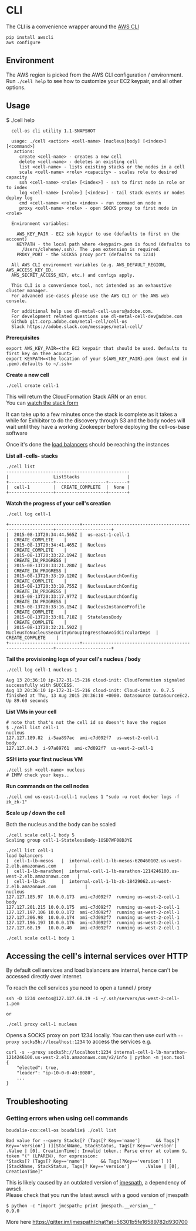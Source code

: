# CLI
The CLI is a convenience wrapper around the [AWS CLI](http://aws.amazon.com/cli/)

    pip install awscli
    aws configure

## Environment

The AWS region is picked from the AWS CLI configuration / environment.  
Run `./cell help` to see how to customize your EC2 keypair, and all other options.  

## Usage

$ ./cell help

```
  cell-os cli utility 1.1-SNAPSHOT

  usage: ./cell <action> <cell-name> [nucleus|body] [<index>] [<command>]
   actions:
     create <cell-name> - creates a new cell
     delete <cell-name> - deletes an existing cell
     list <cell-name> - lists existing stacks or the nodes in a cell
     scale <cell-name> <role> <capacity> - scales role to desired capacity
     ssh <cell-name> <role> [<index>] - ssh to first node in role or to index
     log <cell-name> [<role>] [<index>] - tail stack events or nodes deploy log
     cmd <cell-name> <role> <index> - run command on node n
     proxy <cell-name> <role> - open SOCKS proxy to first node in <role>

  Environment variables:

    AWS_KEY_PAIR - EC2 ssh keypir to use (defaults to first on the account)
    KEYPATH - the local path where <keypair>.pem is found (defaults to
      /Users/clehene/.ssh). The .pem extension is required.
    PROXY_PORT - the SOCKS5 proxy port (defaults to 1234)

  All AWS CLI environment variables (e.g. AWS_DEFAULT_REGION, AWS_ACCESS_KEY_ID,
  AWS_SECRET_ACCESS_KEY, etc.) and configs apply.

  This CLI is a convenience tool, not intended as an exhaustive cluster manager.
  For advanced use-cases please use the AWS CLI or the AWS web console.

  For additional help use dl-metal-cell-users@adobe.com.
  For development related questions use dl-metal-cell-dev@adobe.com
  Github git.corp.adobe.com/metal-cell/cell-os
  Slack https://adobe.slack.com/messages/metal-cell/
```

**Prerequisites**

    export AWS_KEY_PAIR=<the EC2 keypair that should be used. Defaults to first key on thee acount>
    export KEYPATH=<the location of your ${AWS_KEY_PAIR}.pem (must end in .pem).defaults to ~/.ssh>

**Create a new cell**

    ./cell create cell-1

This will return the CloudFormation Stack ARN or an error.  
You can [watch the stack form](https://console.aws.amazon.com/cloudformation/home)

It can take up to a few minutes once the stack is complete as it takes a while for
Exhibitor to do the discovery through S3 and the body nodes will wait until they have
a working Zookeeper before deploying the cell-os-base software

Once it's done the [load balancers](https://us-west-2.console.aws.amazon.com/ec2/v2/home?region=us-west-2#LoadBalancers:)
should be reaching the instances


**List all -cells- stacks**

    ./cell list
    -----------------------------------------------
    |                 ListStacks                  |
    +-----------------+-------------------+-------+
    |  cell-1         |  CREATE_COMPLETE  |  None |
    +-----------------+-------------------+-------+

**Watch the progress of your cell's creation**

    ./cell log cell-1

```
+---------------------------+-----------------------------------------------------------+---------------------+
|  2015-08-13T20:34:44.565Z |  us-east-1-cell-1                                         |  CREATE_COMPLETE    |
|  2015-08-13T20:34:41.465Z |  Nucleus                                                  |  CREATE_COMPLETE    |
|  2015-08-13T20:33:22.194Z |  Nucleus                                                  |  CREATE_IN_PROGRESS |
|  2015-08-13T20:33:21.280Z |  Nucleus                                                  |  CREATE_IN_PROGRESS |
|  2015-08-13T20:33:19.120Z |  NucleusLaunchConfig                                      |  CREATE_COMPLETE    |
|  2015-08-13T20:33:18.755Z |  NucleusLaunchConfig                                      |  CREATE_IN_PROGRESS |
|  2015-08-13T20:33:17.977Z |  NucleusLaunchConfig                                      |  CREATE_IN_PROGRESS |
|  2015-08-13T20:33:16.154Z |  NucleusInstanceProfile                                   |  CREATE_COMPLETE    |
|  2015-08-13T20:33:01.718Z |  StatelessBody                                            |  CREATE_COMPLETE    |
|  2015-08-13T20:32:21.592Z |  NucleusToNucleusSecurityGroupIngressToAvoidCircularDeps  |  CREATE_COMPLETE    |
+---------------------------+-----------------------------------------------------------+---------------------+
```

**Tail the provisioning logs of your cell's nucleus / body**

    ./cell log cell-1 nucleus 1

```
Aug 13 20:36:10 ip-172-31-15-216 cloud-init: CloudFormation signaled successfully with SUCCESS.
Aug 13 20:36:10 ip-172-31-15-216 cloud-init: Cloud-init v. 0.7.5 finished at Thu, 13 Aug 2015 20:36:10 +0000. Datasource DataSourceEc2.  Up 89.60 seconds
```

**List VMs in your cell**

    # note that that's not the cell id so doesn't have the region
    $ ./cell list cell-1
    nucleus
    127.127.189.82  i-5aa897ac  ami-c7d092f7  us-west-2-cell-1
    body
    127.127.84.3  i-97a89761  ami-c7d092f7  us-west-2-cell-1

**SSH into your first nucleus VM**

    ./cell ssh <cell-name> nucleus
    # IMMV check your keys..

**Run commands on the cell nodes**

    ./cell cmd us-east-1-cell-1 nucleus 1 "sudo -u root docker logs -f zk_zk-1"

**Scale up / down the cell**

Both the nucleus and the body can be scaled

    ./cell scale cell-1 body 5
    Scaling group cell-1-StatelessBody-1OSD7WF08DJYE

    ./cell list cell-1
    load balancers
    |  cell-1-lb-mesos   |  internal-cell-1-lb-mesos-620460102.us-west-2.elb.amazonaws.com       |
    |  cell-1-lb-marathon|  internal-cell-1-lb-marathon-1214246100.us-west-2.elb.amazonaws.com   |
    |  cell-1-lb-zk      |  internal-cell-1-lb-zk-18429062.us-west-2.elb.amazonaws.com           |
    nucleus
    127.127.185.97  10.0.0.173  ami-c7d092f7  running us-west-2-cell-1
    body
    127.127.201.215 10.0.0.175  ami-c7d092f7  running us-west-2-cell-1
    127.127.197.106 10.0.0.172  ami-c7d092f7  running us-west-2-cell-1
    127.127.206.98  10.0.0.174  ami-c7d092f7  running us-west-2-cell-1
    127.127.196.197 10.0.0.176  ami-c7d092f7  running us-west-2-cell-1
    127.127.68.19   10.0.0.40   ami-c7d092f7  running us-west-2-cell-1

    ./cell scale cell-1 body 1


## Accessing the cell's internal services over HTTP

By default cell services and load balancers are internal, hence can't be accessed
directly over internet. 

To reach the cell services you need to open a tunnel / proxy 

    ssh -D 1234 centos@127.127.68.19 -i ~/.ssh/servers/us-west-2-cell-1.pem

    or

    ./cell proxy cell-1 nucleus


Opens a SOCKS proxy on port 1234 locally. You can then use curl with `--proxy socks5h://localhost:1234` to access the services e.g.

    curl -s --proxy socks5h://localhost:1234 internal-cell-1-lb-marathon-1214246100.us-west-2.elb.amazonaws.com/v2/info | python -m json.tool
    {
        "elected": true,
        "leader": "ip-10-0-0-40:8080",
        ...
    }

## Troubleshooting

### Getting errors when using cell commands

```
boudalie-osx:cell-os boudalie$ ./cell list

Bad value for --query Stacks[? (Tags[? Key=='name']      && Tags[?Key=='version'] )][StackName, StackStatus, Tags[? Key=='version']      .Value | [0], CreationTime]: Invalid token.: Parse error at column 9, token "(" (LPAREN), for expression:
"Stacks[? (Tags[? Key=='name']      && Tags[?Key=='version'] )][StackName, StackStatus, Tags[? Key=='version']      .Value | [0], CreationTime]"
```

This is likely caused by an outdated version of [jmespath](http://jmespath.org/), a dependency of awscli.  
Please check that you run the latest awscli with a good version of jmespath  

    $ python -c "import jmespath; print jmespath.__version__"
    0.9.0

More here https://gitter.im/jmespath/chat?at=56301b5fe16589782d930700

